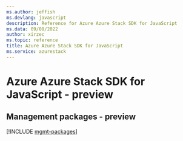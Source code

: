 ```yaml
---
ms.author: jeffish
ms.devlang: javascript
description: Reference for Azure Azure Stack SDK for JavaScript
ms.data: 09/08/2022
author: xirzec
ms.topic: reference
title: Azure Azure Stack SDK for JavaScript
ms.service: azurestack
---
```

# Azure Azure Stack SDK for JavaScript - preview

## Management packages - preview
[!INCLUDE [mgmt-packages](azure-stack-mgmt-index.md)]